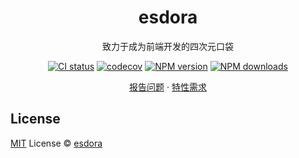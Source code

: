 <div align="center"><a name="readme-top"></a>

<h1>esdora</h1>

致力于成为前端开发的四次元口袋

[![CI status][github-action-image]][github-action-url] [![codecov][codecov-image]][codecov-url] [![NPM version][npm-image]][npm-url] [![NPM downloads][download-image]][download-url]

[报告问题][github-issues-url] · [特性需求][github-issues-url]

[npm-image]: https://img.shields.io/npm/v/@esdora/kit.svg?style=flat-square
[npm-url]: https://npmjs.org/package/@esdora/kit
[github-action-image]: https://github.com/esdora-js/esdora/blob/main/.github/workflows/ci.yml/badge.svg
[github-action-url]: https://github.com/esdora-js/esdora/blob/main/.github/workflows/ci.yml
[codecov-image]: https://img.shields.io/codecov/c/github/esdora-js/esdora/main.svg?style=flat-square
[codecov-url]: https://codecov.io/gh/esdora-js/esdora/branch/main
[download-image]: https://img.shields.io/npm/dm/@esdora/kit.svg?style=flat-square
[download-url]: https://npmjs.org/package/@esdora/kit
[github-issues-url]: https://github.com/esdora-js/esdora/issues

</div>

## License

[MIT](./LICENSE) License © [esdora](https://github.com/esdora-js/esdora)
